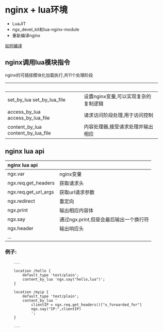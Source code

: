 # nginx + lua环境

* LuaJIT
* ngx\_devel\_kit和lua-nginx-module
* 重新编译nginx

[如何编译 ](http://www.imooc.com/article/19597)

## nginx调用lua模块指令

nginx的可插拔模块化加载执行,共11个处理阶段

|   |  |
| :--- | --- |
| set\_by\_lua   set\_by\_lua\_file | 设置nginx变量,可以实现复杂的复制逻辑 |
| access\_by\_lua   access\_by\_lua\_file | 请求访问阶段处理,用于访问控制 |
| content\_by\_lua   content\_by\_lua\_file | 内容处理器,接受请求处理并输出相应 |

## nginx lua api

| nginx lua api |  |
| :--- | :--- |
| ngx.var | nginx变量 |
| ngx.req.get\_headers | 获取请求头 |
| ngx.req.get\_url\_args | 获取url请求参数 |
| ngx.redirect | 重定向 |
| ngx.print | 输出相应内容体 |
| ngx.say | 通过ngx.print,但是会最后输出一个换行符 |
| ngx.header | 输出响应头 |
| ... |  |

### 例子:

```text
    ...

    location /hello {
        default_type 'test/plain';
        content_by_lua 'ngx.say("hello,lua")';
    }

    location /myip {
        default_type 'text/plain';
        content_by_lua '
            clientIP = ngx.req.get_headers()["x_forwarded_for"]
            ngx.say("IP:",clientIP)
            ';
    }

    ...
```

